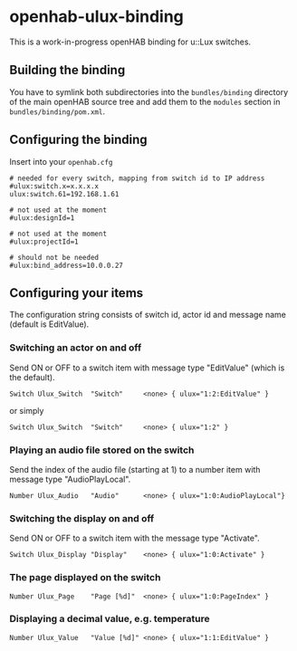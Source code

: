 # openhab-ulux-binding

This is a work-in-progress openHAB binding for u::Lux switches.

## Building the binding

You have to symlink both subdirectories into the `bundles/binding` directory of the main openHAB source tree
and add them to the `modules` section in `bundles/binding/pom.xml`.

## Configuring the binding

Insert into your `openhab.cfg`

	# needed for every switch, mapping from switch id to IP address
	#ulux:switch.x=x.x.x.x
	ulux:switch.61=192.168.1.61

	# not used at the moment
	#ulux:designId=1

	# not used at the moment
	#ulux:projectId=1

	# should not be needed
	#ulux:bind_address=10.0.0.27

## Configuring your items

The configuration string consists of switch id, actor id and message name (default is EditValue).

### Switching an actor on and off

Send ON or OFF to a switch item with message type "EditValue" (which is the default).

`Switch Ulux_Switch  "Switch"     <none> { ulux="1:2:EditValue" }`

or simply

`Switch Ulux_Switch  "Switch"     <none> { ulux="1:2" }`

### Playing an audio file stored on the switch

Send the index of the audio file (starting at 1) to a number item with message type "AudioPlayLocal". 

`Number Ulux_Audio   "Audio"      <none> { ulux="1:0:AudioPlayLocal"}`

### Switching the display on and off

Send ON or OFF to a switch item with the message type "Activate".

`Switch Ulux_Display "Display"    <none> { ulux="1:0:Activate" }`

### The page displayed on the switch

`Number Ulux_Page    "Page [%d]"  <none> { ulux="1:0:PageIndex" }`

### Displaying a decimal value, e.g. temperature

`Number Ulux_Value   "Value [%d]" <none> { ulux="1:1:EditValue" }`

